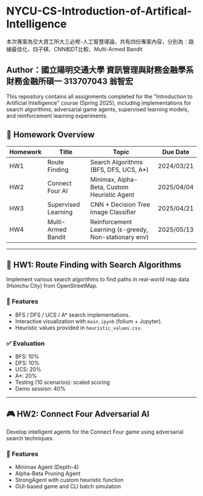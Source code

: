 # NYCU-CS-Introduction-of-Artifical-Intelligence
本次專案為交大資工所大三必修-人工智慧導論，共有四份專案內容，分別為：路線最佳化、四子棋、CNN和DT比較、Multi-Armed Bandit

## Author：國立陽明交通大學 資訊管理與財務金融學系財務金融所碩一 313707043 翁智宏

This repository contains all assignments completed for the "Introduction to Artificial Intelligence" course (Spring 2025), including implementations for search algorithms, adversarial game agents, supervised learning models, and reinforcement learning experiments.

## 📁 Homework Overview

| Homework | Title | Topic | Due Date |
|---------|-------|-------|----------|
| HW1 | Route Finding | Search Algorithms (BFS, DFS, UCS, A*) | 2024/03/21 |
| HW2 | Connect Four AI | Minimax, Alpha-Beta, Custom Heuristic Agent | 2025/04/04 |
| HW3 | Supervised Learning | CNN + Decision Tree Image Classifier | 2025/04/21 |
| HW4 | Multi-Armed Bandit | Reinforcement Learning (ε-greedy, Non-stationary env) | 2025/05/13 |

---

## 🧭 HW1: Route Finding with Search Algorithms

Implement various search algorithms to find paths in real-world map data (Hsinchu City) from OpenStreetMap.

### 🔧 Features
- BFS / DFS / UCS / A* search implementations.
- Interactive visualization with `main.ipynb` (folium + Jupyter).
- Heuristic values provided in `heuristic_values.csv`.

### ✅ Evaluation
- BFS: 10%
- DFS: 10%
- UCS: 20%
- A*: 20%
- Testing (10 scenarios): scaled scoring
- Demo session: 40%

---

## 🎮 HW2: Connect Four Adversarial AI

Develop intelligent agents for the Connect Four game using adversarial search techniques.

### 🔧 Features
- Minimax Agent (Depth-4)
- Alpha-Beta Pruning Agent
- StrongAgent with custom heuristic function
- GUI-based game and CLI batch simulation
